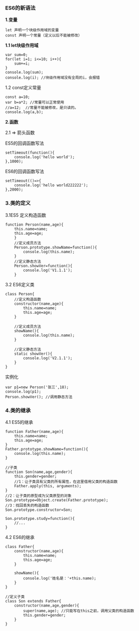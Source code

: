 ###  ES6的新语法  ### 
**1.变量**  

	let	声明一个块级作用域的变量  
	const 声明一个常量（定义以后不能被修改） 
 
**1.1 let块级作用域**

	var sum=0;
	for(let i=1; i<=10; i++){
		sum+=i;
	}
	console.log(sum);
	console.log(i); //块级作用域没有全局的i，会报错

1.2 const定义常量

	const a=10;
	var b=a*2; //常量可以正常使用
	//a=12;  //常量不能被修改，是只读的。
	console.log(a,b);



**2.函数**  

2.1 => 箭头函数

ES5的回调函数写法

	setTimeout(function(){
		console.log('hello world');
	},1000);

ES6的回调函数写法

	setTimeout(()=>{
		console.log('hello world222222');
	},2000);

### 3.类的定义 ###

3.1ES5 定义构造函数	

    function Person(name,age){		
        this.name=name;
        this.age=age;
		}
		//定义成员方法
		Person.prototype.showName=function(){
			console.log(this.name);
		}
		//定义静态方法
		Person.showVer=function(){
			console.log('V1.1.1');
		}

3.2 ES6定义类

	class Person{
		//定义构造函数
		constructor(name,age){
			this.name=name;
			this.age=age;
		}
		
		//定义成员方法
		showName(){
			console.log(this.name);
		}
		
		//定义静态方法
		static showVer(){
			console.log('V2.1.1');
		}
	}
实例化

	var p1=new Person('张三',18);
	console.log(p1);
	Person.showVer(); //调用静态方法

			
### 4.类的继承 ###

4.1 ES5的继承

	function Father(name,age){
		this.name=name;
		this.age=age;
	}
	Father.prototype.showName=function(){
		console.log(this.name);
	}
	
	//子类
	function Son(name,age,gender){
		this.gender=gender;
		//1：让子类具有父类的所有属性，在这里借用父类的构造函数
		Father.apply(this, arguments);
	}
	//2：让子类的原型成为父类原型的对象
	Son.prototype=Object.create(Father.prototype);
	//3：找回丢失的构造函数
	Son.prototype.constructor=Son;
	
	Son.prototype.study=function(){
		//...
	}
			
4.2 ES6的继承

	class Father{
		constructor(name,age){
			this.name=name;
			this.age=age;
		}
		
		showName(){
			console.log('姓名是：'+this.name);
		}
	}
	
	//定义子类
	class Son extends Father{
		constructor(name,age,gender){
			super(name,age); //只能写在this之前，调用父类的构造函数
			this.gender=gender;
		}
	}










